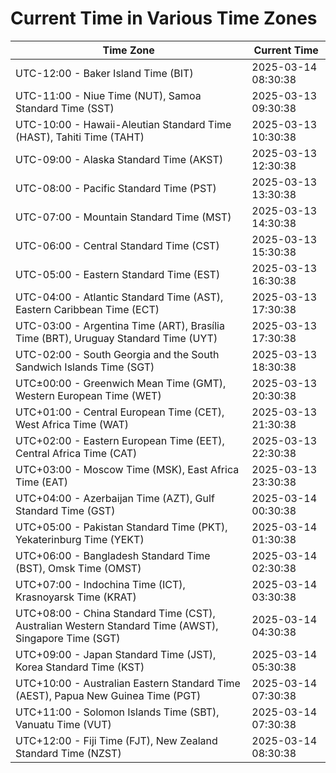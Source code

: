 # Current Time in Various Time Zones

| Time Zone | Current Time |
|-----------|--------------|
| UTC-12:00 - Baker Island Time (BIT) | 2025-03-14 08:30:38 |
| UTC-11:00 - Niue Time (NUT), Samoa Standard Time (SST) | 2025-03-13 09:30:38 |
| UTC-10:00 - Hawaii-Aleutian Standard Time (HAST), Tahiti Time (TAHT) | 2025-03-13 10:30:38 |
| UTC-09:00 - Alaska Standard Time (AKST) | 2025-03-13 12:30:38 |
| UTC-08:00 - Pacific Standard Time (PST) | 2025-03-13 13:30:38 |
| UTC-07:00 - Mountain Standard Time (MST) | 2025-03-13 14:30:38 |
| UTC-06:00 - Central Standard Time (CST) | 2025-03-13 15:30:38 |
| UTC-05:00 - Eastern Standard Time (EST) | 2025-03-13 16:30:38 |
| UTC-04:00 - Atlantic Standard Time (AST), Eastern Caribbean Time (ECT) | 2025-03-13 17:30:38 |
| UTC-03:00 - Argentina Time (ART), Brasília Time (BRT), Uruguay Standard Time (UYT) | 2025-03-13 17:30:38 |
| UTC-02:00 - South Georgia and the South Sandwich Islands Time (SGT) | 2025-03-13 18:30:38 |
| UTC±00:00 - Greenwich Mean Time (GMT), Western European Time (WET) | 2025-03-13 20:30:38 |
| UTC+01:00 - Central European Time (CET), West Africa Time (WAT) | 2025-03-13 21:30:38 |
| UTC+02:00 - Eastern European Time (EET), Central Africa Time (CAT) | 2025-03-13 22:30:38 |
| UTC+03:00 - Moscow Time (MSK), East Africa Time (EAT) | 2025-03-13 23:30:38 |
| UTC+04:00 - Azerbaijan Time (AZT), Gulf Standard Time (GST) | 2025-03-14 00:30:38 |
| UTC+05:00 - Pakistan Standard Time (PKT), Yekaterinburg Time (YEKT) | 2025-03-14 01:30:38 |
| UTC+06:00 - Bangladesh Standard Time (BST), Omsk Time (OMST) | 2025-03-14 02:30:38 |
| UTC+07:00 - Indochina Time (ICT), Krasnoyarsk Time (KRAT) | 2025-03-14 03:30:38 |
| UTC+08:00 - China Standard Time (CST), Australian Western Standard Time (AWST), Singapore Time (SGT) | 2025-03-14 04:30:38 |
| UTC+09:00 - Japan Standard Time (JST), Korea Standard Time (KST) | 2025-03-14 05:30:38 |
| UTC+10:00 - Australian Eastern Standard Time (AEST), Papua New Guinea Time (PGT) | 2025-03-14 07:30:38 |
| UTC+11:00 - Solomon Islands Time (SBT), Vanuatu Time (VUT) | 2025-03-14 07:30:38 |
| UTC+12:00 - Fiji Time (FJT), New Zealand Standard Time (NZST) | 2025-03-14 08:30:38 |
